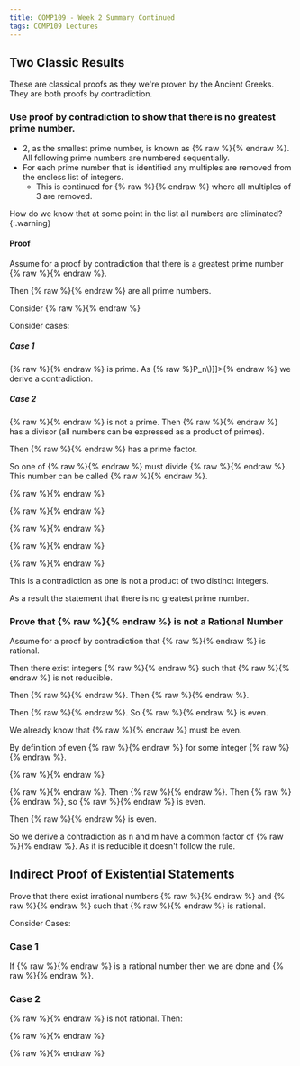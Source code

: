 ```yaml
---
title: COMP109 - Week 2 Summary Continued
tags: COMP109 Lectures
---
```

## Two Classic Results
These are classical proofs as they we're proven by the Ancient Greeks. They are both proofs by contradiction.

### Use proof by contradiction to show that there is no greatest prime number.
* 2, as the smallest prime number, is known as {% raw %}<![CDATA[\(P_1\)]]>{% endraw %}. All following prime numbers are numbered sequentially.
* For each prime number that is identified any multiples are removed from the endless list of integers.
	* This is continued for {% raw %}<![CDATA[\(P_2=3\)]]>{% endraw %} where all multiples of 3 are removed.
	
How do we know that at some point in the list all numbers are eliminated?
{:.warning}

#### Proof
Assume for a proof by contradiction that there is a greatest prime number {% raw %}<![CDATA[\(P_n\)]]>{% endraw %}.

Then {% raw %}<![CDATA[\(P_1, P_2, \ldots , P_n\)]]>{% endraw %} are all prime numbers.

Consider {% raw %}<![CDATA[\(P=P_1\times P_2\times \ldots \times P_{n+1}\)]]>{% endraw %}

Consider cases:

##### Case 1
{% raw %}<![CDATA[\(P=P_1\times P_2\times \ldots \times P_{n+1}\)]]>{% endraw %} is prime. As {% raw %}<![CDATA[\(P>P_n\)]]>{% endraw %} we derive a contradiction.

##### Case 2
{% raw %}<![CDATA[\(P\)]]>{% endraw %} is not a prime. Then {% raw %}<![CDATA[\(P\)]]>{% endraw %} has a divisor (all numbers can be expressed as a product of primes).

Then {% raw %}<![CDATA[\(P\)]]>{% endraw %} has a prime factor.

So one of {% raw %}<![CDATA[\(P_1, P_2, \ldots , P_n\)]]>{% endraw %} must divide {% raw %}<![CDATA[\(P\)]]>{% endraw %}. This number can be called {% raw %}<![CDATA[\(P_i\)]]>{% endraw %}. 

{% raw %}<![CDATA[\(P=P_i\times Q,\ Q\neq 1\)]]>{% endraw %} 

{% raw %}<![CDATA[\(P_1\times\ldots P_{n+1}=P_i\times Q\)]]>{% endraw %}

{% raw %}<![CDATA[\(P_1\times\ldots P_{i-1} \times P_i \times P_{i+1} \times\ldots P_{n+1}=P_i\times Q\)]]>{% endraw %}

{% raw %}<![CDATA[\(P_i \times Q - P_i (P_1 \times\ldots\times P_{i-1} \times P_{i+1} \times P_n)=1\)]]>{% endraw %}

{% raw %}<![CDATA[\(P_i(Q-P_1 \times\ldots\times P_{i-1} \times P_{i+1} \times\ldots\times P_n) = 1\)]]>{% endraw %}

This is a contradiction as one is not a product of two distinct integers.

As a result the statement that there is no greatest prime number.

### Prove that {% raw %}<![CDATA[\(\sqrt{2}\)]]>{% endraw %} is not a Rational Number
Assume for a proof by contradiction that {% raw %}<![CDATA[\(\sqrt{2}\)]]>{% endraw %} is rational.

Then there exist integers {% raw %}<![CDATA[\(m,n\)]]>{% endraw %} such that {% raw %}<![CDATA[\(\sqrt{2}=\frac{m}{n}, n\neq 0, \frac{m}{n}\)]]>{% endraw %} is not reducible.

Then {% raw %}<![CDATA[\((\sqrt{2})^2=(\frac{m}{n})^2\)]]>{% endraw %}. Then {% raw %}<![CDATA[\(2=\frac{m^2}{n^2}\)]]>{% endraw %}.

Then {% raw %}<![CDATA[\(2n^2=m^2\)]]>{% endraw %}. So {% raw %}<![CDATA[\(m^2\)]]>{% endraw %} is even.

We already know that {% raw %}<![CDATA[\(m\)]]>{% endraw %} must be even. 

By definition of even {% raw %}<![CDATA[\(m=2k\)]]>{% endraw %} for some integer {% raw %}<![CDATA[\(k\)]]>{% endraw %}. 

{% raw %}<![CDATA[\(2n^2=m^2, m=2k\)]]>{% endraw %}

{% raw %}<![CDATA[\(2m^2=(2k)^2\)]]>{% endraw %}. Then {% raw %}<![CDATA[\(2n^2=4k^2\)]]>{% endraw %}. Then {% raw %}<![CDATA[\(n^2=2k^2\)]]>{% endraw %}, so {% raw %}<![CDATA[\(n^2\)]]>{% endraw %} is even. 

Then {% raw %}<![CDATA[\(n\)]]>{% endraw %} is even.

So we derive a contradiction as n and m have a common factor of {% raw %}<![CDATA[\(2\)]]>{% endraw %}. As it is reducible it doesn't follow the rule.

## Indirect Proof of Existential Statements
Prove that there exist irrational numbers {% raw %}<![CDATA[\(q\)]]>{% endraw %} and {% raw %}<![CDATA[\(r\)]]>{% endraw %} such that {% raw %}<![CDATA[\(q^r\)]]>{% endraw %} is rational.

Consider Cases:

### Case 1
If {% raw %}<![CDATA[\(\sqrt{2}^{\sqrt{2}}\)]]>{% endraw %} is a rational number then we are done and {% raw %}<![CDATA[\(q=\sqrt2, r=\sqrt2\)]]>{% endraw %}.

### Case 2
{% raw %}<![CDATA[\(\sqrt{2}^{\sqrt{2}}\)]]>{% endraw %} is not rational. Then:

{% raw %}<![CDATA[\(q=\sqrt{2}^{\sqrt{2}}, r=\sqrt2\)]]>{% endraw %}

{% raw %}<![CDATA[\(q^r = (\sqrt2^{\sqrt2})^{\sqrt2}=\sqrt2^{\sqrt2\sqrt2}=\sqrt2^2=2\)]]>{% endraw %} 
